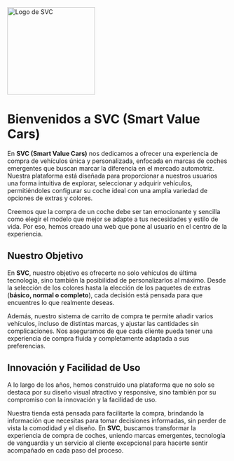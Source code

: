 <img src="https://svccars.site/svc/public/logo.png" alt="Logo de SVC" style="width:200px;" />

# Bienvenidos a SVC (Smart Value Cars)

En **SVC (Smart Value Cars)** nos dedicamos a ofrecer una experiencia de compra de vehículos única y personalizada, enfocada en marcas de coches emergentes que buscan marcar la diferencia en el mercado automotriz. Nuestra plataforma está diseñada para proporcionar a nuestros usuarios una forma intuitiva de explorar, seleccionar y adquirir vehículos, permitiéndoles configurar su coche ideal con una amplia variedad de opciones de extras y colores. 

Creemos que la compra de un coche debe ser tan emocionante y sencilla como elegir el modelo que mejor se adapte a tus necesidades y estilo de vida. Por eso, hemos creado una web que pone al usuario en el centro de la experiencia.

## Nuestro Objetivo

En **SVC**, nuestro objetivo es ofrecerte no solo vehículos de última tecnología, sino también la posibilidad de personalizarlos al máximo. Desde la selección de los colores hasta la elección de los paquetes de extras (**básico, normal o completo**), cada decisión está pensada para que encuentres lo que realmente deseas.

Además, nuestro sistema de carrito de compra te permite añadir varios vehículos, incluso de distintas marcas, y ajustar las cantidades sin complicaciones. Nos aseguramos de que cada cliente pueda tener una experiencia de compra fluida y completamente adaptada a sus preferencias.

## Innovación y Facilidad de Uso

A lo largo de los años, hemos construido una plataforma que no solo se destaca por su diseño visual atractivo y responsive, sino también por su compromiso con la innovación y la facilidad de uso. 

Nuestra tienda está pensada para facilitarte la compra, brindando la información que necesitas para tomar decisiones informadas, sin perder de vista la comodidad y el diseño. En **SVC**, buscamos transformar la experiencia de compra de coches, uniendo marcas emergentes, tecnología de vanguardia y un servicio al cliente excepcional para hacerte sentir acompañado en cada paso del proceso.
